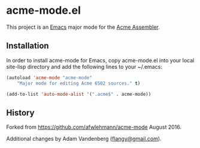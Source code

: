 # acme-mode.el

This project is an [Emacs](https://www.gnu.org/software/emacs/) major mode for the
[Acme Assembler](https://web.archive.org/web/20150520143433/https://www.esw-heim.tu-clausthal.de/~marco/smorbrod/acme/).

## Installation

In order to install acme-mode for Emacs, copy acme-mode.el into your local
site-lisp directory and add the following lines to your ~/.emacs:

```lisp
(autoload 'acme-mode "acme-mode"
    "Major mode for editing Acme 6502 sources." t)

(add-to-list 'auto-mode-alist '(".acme$" . acme-mode))
```

## History

Forked from <https://github.com/afwlehmann/acme-mode> August 2016.

Additional changes by Adam Vandenberg (flangy@gmail.com).
